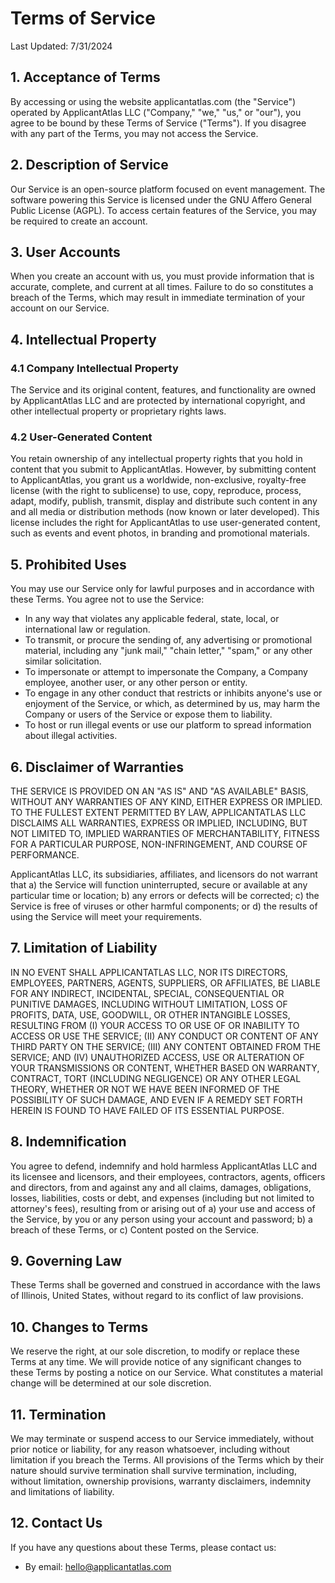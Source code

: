 # Terms of Service

Last Updated: 7/31/2024

## 1. Acceptance of Terms

By accessing or using the website applicantatlas.com (the "Service") operated by ApplicantAtlas LLC ("Company," "we," "us," or "our"), you agree to be bound by these Terms of Service ("Terms"). If you disagree with any part of the Terms, you may not access the Service.

## 2. Description of Service

Our Service is an open-source platform focused on event management. The software powering this Service is licensed under the GNU Affero General Public License (AGPL). To access certain features of the Service, you may be required to create an account.

## 3. User Accounts

When you create an account with us, you must provide information that is accurate, complete, and current at all times. Failure to do so constitutes a breach of the Terms, which may result in immediate termination of your account on our Service.

## 4. Intellectual Property

### 4.1 Company Intellectual Property

The Service and its original content, features, and functionality are owned by ApplicantAtlas LLC and are protected by international copyright, and other intellectual property or proprietary rights laws.

### 4.2 User-Generated Content

You retain ownership of any intellectual property rights that you hold in content that you submit to ApplicantAtlas. However, by submitting content to ApplicantAtlas, you grant us a worldwide, non-exclusive, royalty-free license (with the right to sublicense) to use, copy, reproduce, process, adapt, modify, publish, transmit, display and distribute such content in any and all media or distribution methods (now known or later developed). This license includes the right for ApplicantAtlas to use user-generated content, such as events and event photos, in branding and promotional materials.

## 5. Prohibited Uses

You may use our Service only for lawful purposes and in accordance with these Terms. You agree not to use the Service:

- In any way that violates any applicable federal, state, local, or international law or regulation.
- To transmit, or procure the sending of, any advertising or promotional material, including any "junk mail," "chain letter," "spam," or any other similar solicitation.
- To impersonate or attempt to impersonate the Company, a Company employee, another user, or any other person or entity.
- To engage in any other conduct that restricts or inhibits anyone's use or enjoyment of the Service, or which, as determined by us, may harm the Company or users of the Service or expose them to liability.
- To host or run illegal events or use our platform to spread information about illegal activities.

## 6. Disclaimer of Warranties

THE SERVICE IS PROVIDED ON AN "AS IS" AND "AS AVAILABLE" BASIS, WITHOUT ANY WARRANTIES OF ANY KIND, EITHER EXPRESS OR IMPLIED. TO THE FULLEST EXTENT PERMITTED BY LAW, APPLICANTATLAS LLC DISCLAIMS ALL WARRANTIES, EXPRESS OR IMPLIED, INCLUDING, BUT NOT LIMITED TO, IMPLIED WARRANTIES OF MERCHANTABILITY, FITNESS FOR A PARTICULAR PURPOSE, NON-INFRINGEMENT, AND COURSE OF PERFORMANCE.

ApplicantAtlas LLC, its subsidiaries, affiliates, and licensors do not warrant that a) the Service will function uninterrupted, secure or available at any particular time or location; b) any errors or defects will be corrected; c) the Service is free of viruses or other harmful components; or d) the results of using the Service will meet your requirements.

## 7. Limitation of Liability

IN NO EVENT SHALL APPLICANTATLAS LLC, NOR ITS DIRECTORS, EMPLOYEES, PARTNERS, AGENTS, SUPPLIERS, OR AFFILIATES, BE LIABLE FOR ANY INDIRECT, INCIDENTAL, SPECIAL, CONSEQUENTIAL OR PUNITIVE DAMAGES, INCLUDING WITHOUT LIMITATION, LOSS OF PROFITS, DATA, USE, GOODWILL, OR OTHER INTANGIBLE LOSSES, RESULTING FROM (I) YOUR ACCESS TO OR USE OF OR INABILITY TO ACCESS OR USE THE SERVICE; (II) ANY CONDUCT OR CONTENT OF ANY THIRD PARTY ON THE SERVICE; (III) ANY CONTENT OBTAINED FROM THE SERVICE; AND (IV) UNAUTHORIZED ACCESS, USE OR ALTERATION OF YOUR TRANSMISSIONS OR CONTENT, WHETHER BASED ON WARRANTY, CONTRACT, TORT (INCLUDING NEGLIGENCE) OR ANY OTHER LEGAL THEORY, WHETHER OR NOT WE HAVE BEEN INFORMED OF THE POSSIBILITY OF SUCH DAMAGE, AND EVEN IF A REMEDY SET FORTH HEREIN IS FOUND TO HAVE FAILED OF ITS ESSENTIAL PURPOSE.

## 8. Indemnification

You agree to defend, indemnify and hold harmless ApplicantAtlas LLC and its licensee and licensors, and their employees, contractors, agents, officers and directors, from and against any and all claims, damages, obligations, losses, liabilities, costs or debt, and expenses (including but not limited to attorney's fees), resulting from or arising out of a) your use and access of the Service, by you or any person using your account and password; b) a breach of these Terms, or c) Content posted on the Service.

## 9. Governing Law

These Terms shall be governed and construed in accordance with the laws of Illinois, United States, without regard to its conflict of law provisions.

## 10. Changes to Terms

We reserve the right, at our sole discretion, to modify or replace these Terms at any time. We will provide notice of any significant changes to these Terms by posting a notice on our Service. What constitutes a material change will be determined at our sole discretion.

## 11. Termination

We may terminate or suspend access to our Service immediately, without prior notice or liability, for any reason whatsoever, including without limitation if you breach the Terms. All provisions of the Terms which by their nature should survive termination shall survive termination, including, without limitation, ownership provisions, warranty disclaimers, indemnity and limitations of liability.

## 12. Contact Us

If you have any questions about these Terms, please contact us:

- By email: hello@applicantatlas.com
